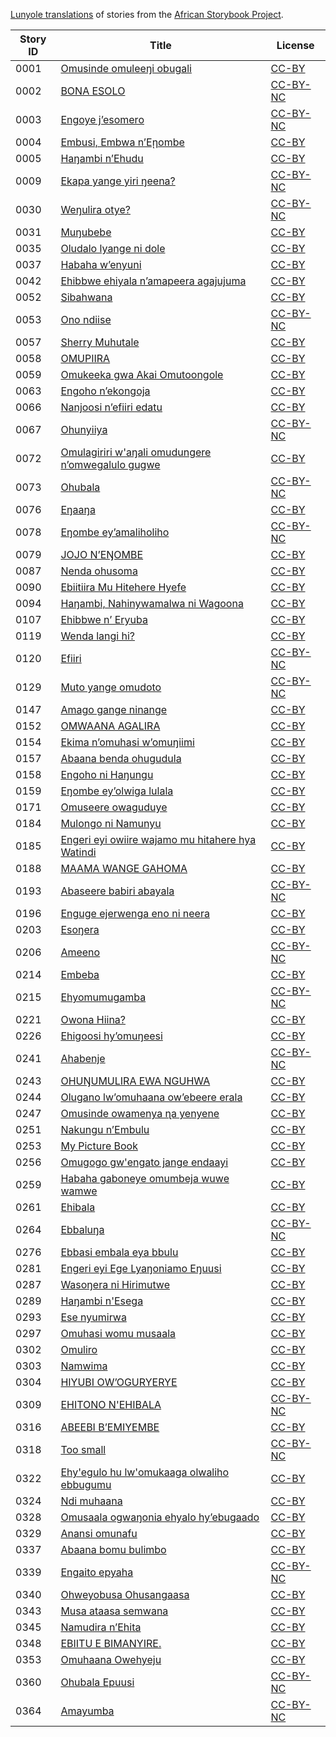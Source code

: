 [Lunyole translations](http://my.africanstorybook.org/language/lunyole) of stories from the [African Storybook Project](http://my.africanstorybook.org).

Story ID | Title | License
-------- | ----- | -------
0001 | [Omusinde omuleeŋi obugali](http://my.africanstorybook.org/stories/omusinde-omuleeŋi-obugali) | [CC-BY](https://creativecommons.org/licenses/by/3.0/)
0002 | [BONA ESOLO](http://my.africanstorybook.org/stories/bona-esolo) | [CC-BY-NC](http://creativecommons.org/licenses/by-nc/3.0/)
0003 | [Engoye j’esomero](http://my.africanstorybook.org/stories/engoye-j’esomero) | [CC-BY-NC](http://creativecommons.org/licenses/by-nc/3.0/)
0004 | [Embusi, Embwa n’Eῃombe](http://my.africanstorybook.org/stories/embusi-embwa-n’eῃombe) | [CC-BY](https://creativecommons.org/licenses/by/3.0/)
0005 | [Haŋambi n’Ehudu](http://my.africanstorybook.org/stories/haŋambi-n’ehudu) | [CC-BY](https://creativecommons.org/licenses/by/3.0/)
0009 | [Ekapa yange yiri ŋeena?](http://my.africanstorybook.org/stories/ekapa-yange-yiri-ŋeena) | [CC-BY-NC](http://creativecommons.org/licenses/by-nc/3.0/)
0030 | [Weŋulira otye?](http://my.africanstorybook.org/stories/weŋulira-otye) | [CC-BY-NC](http://creativecommons.org/licenses/by-nc/3.0/)
0031 | [Muŋubebe](http://my.africanstorybook.org/stories/muŋubebe) | [CC-BY](https://creativecommons.org/licenses/by/3.0/)
0035 | [Oludalo lyange ni dole](http://my.africanstorybook.org/stories/oludalo-lyange-ni-dole) | [CC-BY](https://creativecommons.org/licenses/by/3.0/)
0037 | [Habaha w’enyuni](http://my.africanstorybook.org/stories/habaha-w’enyuni) | [CC-BY](https://creativecommons.org/licenses/by/3.0/)
0042 | [Ehibbwe ehiyala n’amapeera agajujuma](http://my.africanstorybook.org/stories/ehibbwe-ehiyala-n’amapeera-agajujuma) | [CC-BY](https://creativecommons.org/licenses/by/3.0/)
0052 | [Sibahwana](http://my.africanstorybook.org/stories/sibahwana) | [CC-BY](https://creativecommons.org/licenses/by/3.0/)
0053 | [Ono ndiise](http://my.africanstorybook.org/stories/ono-ndiise) | [CC-BY-NC](http://creativecommons.org/licenses/by-nc/3.0/)
0057 | [Sherry Muhutale](http://my.africanstorybook.org/stories/sherry-muhutale) | [CC-BY](https://creativecommons.org/licenses/by/3.0/)
0058 | [OMUPIIRA ](http://my.africanstorybook.org/stories/omupiira) | [CC-BY](https://creativecommons.org/licenses/by/3.0/)
0059 | [Omukeeka gwa Akai Omutoongole](http://my.africanstorybook.org/stories/omukeeka-gwa-akai-omutoongole) | [CC-BY](https://creativecommons.org/licenses/by/3.0/)
0063 | [Engoho n’ekongoja](http://my.africanstorybook.org/stories/engoho-n’ekongoja) | [CC-BY](https://creativecommons.org/licenses/by/4.0/)
0066 | [Nanjoosi n’efiiri edatu](http://my.africanstorybook.org/stories/nanjoosi-n’efiiri-edatu) | [CC-BY](https://creativecommons.org/licenses/by/3.0/)
0067 | [Ohunyiiya](http://my.africanstorybook.org/stories/ohunyiiya) | [CC-BY-NC](http://creativecommons.org/licenses/by-nc/3.0/)
0072 | [Omulagiriri w'aŋali omudungere n’omwegalulo gugwe](http://my.africanstorybook.org/stories/omulagiriri-waŋali-omudungere-n’omwegalulo-gugwe) | [CC-BY](https://creativecommons.org/licenses/by/3.0/)
0073 | [Ohubala](http://my.africanstorybook.org/stories/ohubala) | [CC-BY-NC](http://creativecommons.org/licenses/by-nc/3.0/)
0076 | [Eŋaaŋa](http://my.africanstorybook.org/stories/eŋaaŋ) | [CC-BY](https://creativecommons.org/licenses/by/3.0/)
0078 | [Eŋombe ey’amaliholiho](http://my.africanstorybook.org/stories/eŋombe-ey’amaliholiho) | [CC-BY-NC](http://creativecommons.org/licenses/by-nc/3.0/)
0079 | [JOJO N’EŊOMBE](http://my.africanstorybook.org/stories/jojo-n’eŋombe) | [CC-BY](https://creativecommons.org/licenses/by/3.0/)
0087 | [Nenda ohusoma](http://my.africanstorybook.org/stories/nenda-ohusoma) | [CC-BY](https://creativecommons.org/licenses/by/3.0/)
0090 | [Ebiitiira Mu Hitehere Hyefe](http://my.africanstorybook.org/stories/ebiitiira-mu-hitehere-hyefe) | [CC-BY](https://creativecommons.org/licenses/by/4.0/)
0094 | [Haŋambi, Nahinywamalwa ni Wagoona](http://my.africanstorybook.org/stories/haŋambi-nahinywamalwa-ni-wagoona) | [CC-BY](https://creativecommons.org/licenses/by/3.0/)
0107 | [Ehibbwe n’ Eryuba](http://my.africanstorybook.org/stories/ehibbwe-n’-eryuba) | [CC-BY](https://creativecommons.org/licenses/by/3.0/)
0119 | [Wenda langi hi?](http://my.africanstorybook.org/stories/wenda-langi-hi) | [CC-BY](https://creativecommons.org/licenses/by/4.0/)
0120 | [Efiiri](http://my.africanstorybook.org/stories/efiiri-0) | [CC-BY-NC](http://creativecommons.org/licenses/by-nc/3.0/)
0129 | [Muto yange omudoto](http://my.africanstorybook.org/stories/muto-yange-omudoto) | [CC-BY-NC](http://creativecommons.org/licenses/by-nc/3.0/)
0147 | [Amago gange ninange](http://my.africanstorybook.org/stories/amago-gange-ninange) | [CC-BY](https://creativecommons.org/licenses/by/3.0/)
0152 | [OMWAANA AGALIRA](http://my.africanstorybook.org/stories/omwaana-agalira) | [CC-BY](https://creativecommons.org/licenses/by/4.0/)
0154 | [Ekima n’omuhasi w’omuŋiimi](http://my.africanstorybook.org/stories/ekima-n’omuhasi-w’omuŋiimi) | [CC-BY](https://creativecommons.org/licenses/by/3.0/)
0157 | [Abaana benda ohugudula](http://my.africanstorybook.org/stories/abaana-benda-ohugudula-0) | [CC-BY](https://creativecommons.org/licenses/by/3.0/)
0158 | [Engoho ni Haŋungu](http://my.africanstorybook.org/stories/engoho-ni-haŋungu) | [CC-BY](https://creativecommons.org/licenses/by/3.0/)
0159 | [Eŋombe ey’olwiga lulala](http://my.africanstorybook.org/stories/eŋombe-ey’olwiga-lulala) | [CC-BY](https://creativecommons.org/licenses/by/3.0/)
0171 | [Omuseere owaguduye](http://my.africanstorybook.org/stories/omuseere-owaguduye-0) | [CC-BY](https://creativecommons.org/licenses/by/3.0/)
0184 | [Mulongo ni Namunyu](http://my.africanstorybook.org/stories/mulongo-ni-namunyu) | [CC-BY](https://creativecommons.org/licenses/by/3.0/)
0185 | [Engeri eyi owiire wajamo mu hitahere hya Watindi](http://my.africanstorybook.org/stories/engeri-eyi-owiire-wajamo-mu-hitahere-hya-watindi) | [CC-BY](https://creativecommons.org/licenses/by/3.0/)
0188 | [MAAMA WANGE GAHOMA](http://my.africanstorybook.org/stories/maama-wange-gahoma-1) | [CC-BY](https://creativecommons.org/licenses/by/3.0/)
0193 | [Abaseere babiri abayala](http://my.africanstorybook.org/stories/abaseere-babiri-abayala) | [CC-BY-NC](http://creativecommons.org/licenses/by-nc/3.0/)
0196 | [Enguge ejerwenga eno ni neera](http://my.africanstorybook.org/stories/enguge-ejerwenga-eno-ni-neera) | [CC-BY](https://creativecommons.org/licenses/by/3.0/)
0203 | [Esoŋera](http://my.africanstorybook.org/stories/esoŋera) | [CC-BY](https://creativecommons.org/licenses/by/3.0/)
0206 | [Ameeno](http://my.africanstorybook.org/stories/ameeno) | [CC-BY-NC](http://creativecommons.org/licenses/by-nc/3.0/)
0214 | [Embeba](http://my.africanstorybook.org/stories/embeba-0) | [CC-BY](https://creativecommons.org/licenses/by/3.0/)
0215 | [Ehyomumugamba](http://my.africanstorybook.org/stories/ehyomumugamba) | [CC-BY-NC](http://creativecommons.org/licenses/by-nc/3.0/)
0221 | [Owona Hiina?](http://my.africanstorybook.org/stories/owona-hiina) | [CC-BY](https://creativecommons.org/licenses/by/4.0/)
0226 | [Ehigoosi hy’omuŋeesi](http://my.africanstorybook.org/stories/ehigoosi-hy’omuŋeesi) | [CC-BY](https://creativecommons.org/licenses/by/3.0/)
0241 | [Ahabenje](http://my.africanstorybook.org/stories/ahabenje) | [CC-BY-NC](http://creativecommons.org/licenses/by-nc/3.0/)
0243 | [OHUŊUMULIRA EWA NGUHWA](http://my.africanstorybook.org/stories/ohuŋumulira-ewa-nguhwa) | [CC-BY](https://creativecommons.org/licenses/by/4.0/)
0244 | [Olugano lw’omuhaana ow’ebeere erala](http://my.africanstorybook.org/stories/olugano-lw’omuhaana-ow’ebeere-erala) | [CC-BY](https://creativecommons.org/licenses/by/3.0/)
0247 | [Omusinde owamenya ɳa yenyene](http://my.africanstorybook.org/stories/omusinde-owamenya-ɳa-yenyene) | [CC-BY](https://creativecommons.org/licenses/by/3.0/)
0251 | [Nakungu n’Embulu](http://my.africanstorybook.org/stories/nakungu-n’embulu-0) | [CC-BY](https://creativecommons.org/licenses/by/3.0/)
0253 | [My Picture Book](http://my.africanstorybook.org/stories/my-picture-book-1) | [CC-BY](https://creativecommons.org/licenses/by/4.0/)
0256 | [Omugogo gw'engato jange endaayi](http://my.africanstorybook.org/stories/omugogo-gwengato-jange-endaayi) | [CC-BY](https://creativecommons.org/licenses/by/4.0/)
0259 | [Habaha gaboneye omumbeja wuwe wamwe](http://my.africanstorybook.org/stories/habaha-gaboneye-omumbeja-wuwe-wamwe) | [CC-BY](https://creativecommons.org/licenses/by/3.0/)
0261 | [Ehibala](http://my.africanstorybook.org/stories/ehibala) | [CC-BY](https://creativecommons.org/licenses/by/3.0/)
0264 | [Ebbaluŋa](http://my.africanstorybook.org/stories/ebbaluŋ) | [CC-BY-NC](http://creativecommons.org/licenses/by-nc/3.0/)
0276 | [Ebbasi embala eya bbulu](http://my.africanstorybook.org/stories/ebbasi-embala-eya-bbulu-0) | [CC-BY](https://creativecommons.org/licenses/by/4.0/)
0281 | [Engeri eyi Ege Lyaŋoniamo Eŋuusi](http://my.africanstorybook.org/stories/engeri-eyi-ege-lyaŋoniamo-eŋuusi) | [CC-BY](https://creativecommons.org/licenses/by/3.0/)
0287 | [Wasoŋera ni Hirimutwe](http://my.africanstorybook.org/stories/wasoŋera-ni-hirimutwe) | [CC-BY](https://creativecommons.org/licenses/by/3.0/)
0289 | [Haŋambi n'Esega](http://my.africanstorybook.org/stories/haŋambi-nesega) | [CC-BY](https://creativecommons.org/licenses/by/3.0/)
0293 | [Ese nyumirwa](http://my.africanstorybook.org/stories/ese-nyumirwa) | [CC-BY](https://creativecommons.org/licenses/by/3.0/)
0297 | [Omuhasi womu musaala](http://my.africanstorybook.org/stories/omuhasi-womu-musaala) | [CC-BY](https://creativecommons.org/licenses/by/3.0/)
0302 | [Omuliro](http://my.africanstorybook.org/stories/omuliro-0) | [CC-BY](https://creativecommons.org/licenses/by/3.0/)
0303 | [Namwima](http://my.africanstorybook.org/stories/namwima) | [CC-BY](https://creativecommons.org/licenses/by/3.0/)
0304 | [HIYUBI OW’OGURYERYE](http://my.africanstorybook.org/stories/hiyubi-ow’oguryerye) | [CC-BY](https://creativecommons.org/licenses/by/4.0/)
0309 | [EHITONO N'EHIBALA](http://my.africanstorybook.org/stories/ehitono-nehibala) | [CC-BY-NC](http://creativecommons.org/licenses/by-nc/3.0/)
0316 | [ABEEBI B’EMIYEMBE](http://my.africanstorybook.org/stories/abeebi-b’emiyembe) | [CC-BY](https://creativecommons.org/licenses/by/3.0/)
0318 | [Too small](http://my.africanstorybook.org/stories/too-small-0) | [CC-BY-NC](http://creativecommons.org/licenses/by-nc/3.0/)
0322 | [Ehy'egulo hu lw'omukaaga olwaliho ebbugumu](http://my.africanstorybook.org/stories/ehyegulo-hu-lwomukaaga-olwaliho-ebbugumu-0) | [CC-BY](https://creativecommons.org/licenses/by/3.0/)
0324 | [Ndi muhaana](http://my.africanstorybook.org/stories/ndi-muhaana-0) | [CC-BY](https://creativecommons.org/licenses/by/4.0/)
0328 | [Omusaala ogwaŋonia ehyalo hy’ebugaado](http://my.africanstorybook.org/stories/omusaala-ogwaŋonia-ehyalo-hy’ebugaado) | [CC-BY](https://creativecommons.org/licenses/by/3.0/)
0329 | [Anansi omunafu](http://my.africanstorybook.org/stories/anansi-omunafu) | [CC-BY](https://creativecommons.org/licenses/by/3.0/)
0337 | [Abaana bomu bulimbo](http://my.africanstorybook.org/stories/abaana-bomu-bulimbo) | [CC-BY](https://creativecommons.org/licenses/by/3.0/)
0339 | [Engaito epyaha](http://my.africanstorybook.org/stories/engaito-epyaha) | [CC-BY-NC](http://creativecommons.org/licenses/by-nc/3.0/)
0340 | [Ohweyobusa Ohusangaasa](http://my.africanstorybook.org/stories/ohweyobusa-ohusangaasa) | [CC-BY](https://creativecommons.org/licenses/by/3.0/)
0343 | [Musa ataasa semwana](http://my.africanstorybook.org/stories/musa-ataasa-semwana) | [CC-BY](https://creativecommons.org/licenses/by/3.0/)
0345 | [Namudira n’Ehita](http://my.africanstorybook.org/stories/namudira-n’ehita) | [CC-BY](https://creativecommons.org/licenses/by/3.0/)
0348 | [EBIITU E BIMANYIRE.](http://my.africanstorybook.org/stories/ebiitu-e-bimanyire) | [CC-BY](https://creativecommons.org/licenses/by/3.0/)
0353 | [Omuhaana Owehyeju](http://my.africanstorybook.org/stories/omuhaana-owehyeju) | [CC-BY](https://creativecommons.org/licenses/by/3.0/)
0360 | [Ohubala Epuusi](http://my.africanstorybook.org/stories/ohubala-epuusi) | [CC-BY-NC](http://creativecommons.org/licenses/by-nc/4.0/)
0364 | [Amayumba](http://my.africanstorybook.org/stories/amayumba-1) | [CC-BY-NC](http://creativecommons.org/licenses/by-nc/3.0/)

